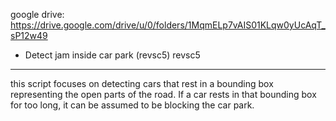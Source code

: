 google drive: https://drive.google.com/drive/u/0/folders/1MqmELp7vAIS01KLqw0yUcAqT_sP12w49

- Detect jam inside car park (revsc5)
revsc5
------------
this script focuses on detecting cars that rest in a bounding box
representing the open parts of the road. If a car rests in that 
bounding box for too long, it can be assumed to be blocking the
car park.
